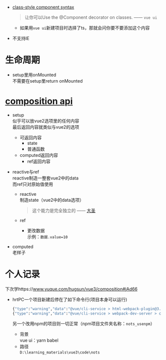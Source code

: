 - [class-style component syntax](https://vuejs.org/v2/guide/typescript.html#Class-Style-Vue-Components)  

  > 让你可以Use the @Component decorator on classes. —— `vue ui`

  - 如果用`vue ui`新建项目时选择了ts，那就会问你要不要添加这个内容
    




- 不支持IE





# 生命周期

- setup里用onMounted  
  不需要在setup里return onMounted



# [composition api](https://www.yuque.com/hugsun/vue3/composition)



- setup  
  似乎可以放vue2选项里的任何内容  
  最后返回内容就类似与vue2的选项

  - 可返回内容
    - state
    - 普通函数
  - computed返回内容
    - ref返回内容
  
- reactive与ref  
  reactive制造一整套vue2中的data  
  而ref只对原始值使用  
  
  - reactive  
    制造state（vue2中的data选项）  
    
    > 这个能力是完全独立的 —— [大圣](https://www.yuque.com/hugsun/vue3/composition#NhZ0H)
    
  - ref  
    
    - 更改数据  
      示例：`数据.value=10`
  
- computed  
  老样子





# 个人记录

下次学https://www.yuque.com/hugsun/vue3/composition#jAd66

- hrtPC一个项目新建后停在了如下命令行(项目本身可以运行)  

  ```cmd
  {"type":"warning","data":"@vue/cli-service > html-webpack-plugin@3.2.0: 3.x is no longer supported"}
  {"type":"warning","data":"@vue/cli-service > webpack-dev-server > chokidar@2.1.8: Chokidar 2 will break on node v14+. Upgrade to chokidar 3 with 15x less dependencies."}
  
  ```

  另一个改用npm的项目则一切正常（npm项目文件夹名称：`nots_usenpm`）

  - 背景  
    vue ui：yarn babel
  - 路径  
    `D:\learning_materials\vue3\code\nots`

